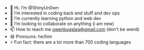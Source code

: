 - 👋 Hi, I’m @ShinyUn0wn
- 👀 I’m interested in coding back end stuff and dev ops
- 🌱 I’m currently learning python and web dev
- 💞️ I’m looking to collaborate on anything (i am new)
- 📫 How to reach me owenbugslag@gmail.com (don't be weird)
- 😄 Pronouns: he/him
- ⚡ Fun fact: there are a lot more than 700 coding languages

<!---
ShinyUn0wn/ShinyUn0wn is a ✨ special ✨ repository because its `README.md` (this file) appears on your GitHub profile.
You can click the Preview link to take a look at your changes.
--->
